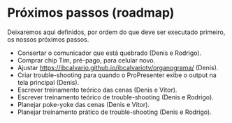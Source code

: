 # Próximos passos (roadmap)

Deixaremos aqui definidos, por ordem do que deve ser executado primeiro, os nossos próximos passos.

- Consertar o comunicador que está quebrado (Denis e Rodrigo).
- Comprar chip Tim, pré-pago, para celular novo.
- Ajustar https://ibcalvario.github.io/ibcalvariotv/organograma/ (Denis).
- Criar trouble-shooting para quando o ProPresenter exibe o output na tela principal (Denis).
- Escrever treinamento teórico das cenas (Denis e Vitor).
- Escrever treinamento teórico de trouble-shooting (Denis e Rodrigo).
- Planejar poke-yoke das cenas (Denis e Vitor).
- Planejar treinamento prático de trouble-shooting (Denis e Rodrigo).
